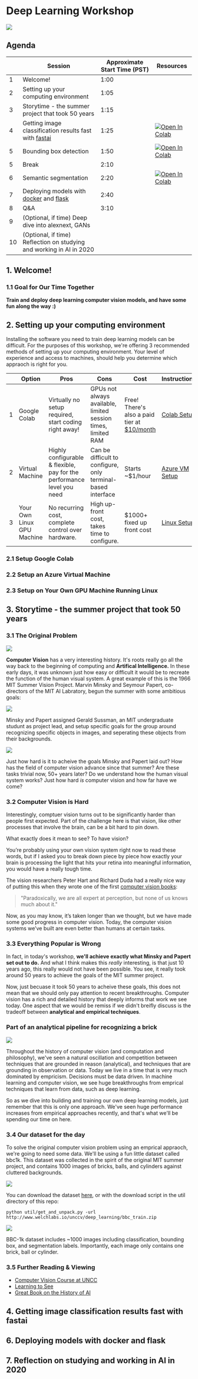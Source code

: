 # Deep Learning Workshop

![](graphics/workshop_lander.gif)

## Agenda
|   | Session | Approximate Start Time (PST) | Resources | 
| - | --------| ---------------------- | --------- |
| 1 | Welcome!| 1:00 | | 
| 2 | Setting up your computing environment | 1:05 | | 
| 3 | Storytime - the summer project that took 50 years | 1:15 | | 
| 4 | Getting image classification results fast with [fastai](https://docs.fast.ai/) | 1:25 | [![Open In Colab](https://colab.research.google.com/assets/colab-badge.svg)](https://colab.research.google.com/github/stephencwelch/dsgo-dl-workshop-summer-2020/blob/master/01-image-classification-with-fastai.ipynb) |
| 5 | Bounding box detection | 1:50 |[![Open In Colab](https://colab.research.google.com/assets/colab-badge.svg)](https://colab.research.google.com/github/stephencwelch/dsgo-dl-workshop-summer-2020/blob/master/02-bounding-box-detection.ipynb)| 
| 5 | Break | 2:10 | | 
| 6 | Semantic segmentation | 2:20 | [![Open In Colab](https://colab.research.google.com/assets/colab-badge.svg)](https://colab.research.google.com/github/stephencwelch/dsgo-dl-workshop-summer-2020/blob/master/03-semantic-segmentation.ipynb)|
| 7 | Deploying models with [docker](https://github.com/moby/moby) and [flask](https://github.com/pallets/flask) | 2:40 | | 
| 8 | Q&A | 3:10 | |
| 9 | (Optional, if time) Deep dive into alexnext, GANs | | | 
| 10 | (Optional, if time) Reflection on studying and working in AI in 2020 | | |

## 1. Welcome!

### 1.1 Goal for Our Time Together
**Train and deploy deep learning computer vision models, and have some fun along the way :)**

## 2. Setting up your computing environment
Installing the software you need to train deep learning models can be difficult. For the purposes of this workshop, we're offering 3 recommended methods of setting up your computing environment. Your level of experience and access to machines, should help you determine which appraoch is right for you. 

| | Option | Pros | Cons | Cost | Instructions | 
| - | ------ | ---- | ---- | ---- | ------------ | 
| 1 | Google Colab | Virtually no setup required, start coding right away! | GPUs not always available, limited session times, limited RAM | Free! There's also a paid tier at [$10/month](https://colab.research.google.com/signup) | [Colab Setup](https://github.com/stephencwelch/dsgo-dl-workshop-summer-2020#1-setup-google-colab) |
| 2 | Virtual Machine | Highly configurable & flexible, pay for the performance level you need | Can be difficult to configure, only terminal-based interface | Starts ~$1/hour | [Azure VM Setup](https://github.com/stephencwelch/dsgo-dl-workshop-summer-2020#2-setup-an-azure-virtual-machine) |
| 3 | Your Own Linux GPU Machine | No recurring cost, complete control over hardware. | High up-front cost, takes time to configure. | $1000+ fixed up front cost | [Linux Setup](https://github.com/stephencwelch/dsgo-dl-workshop-summer-2020#3-setup-on-your-own-gpu-machine-running-linux) |


### 2.1 Setup Google Colab


### 2.2 Setup an Azure Virtual Machine


### 2.3 Setup on Your Own GPU Machine Running Linux


## 3. Storytime - the summer project that took 50 years

### 3.1 The Original Problem 
![](graphics/original_mit_crew-01.png)

**Computer Vision** has a very interesting history. It's roots really go all the way back to the beginning of computing and **Artifical Intelligence.** In these early days, it was unknown just how easy or difficult it would be to recreate the function of the human visual system. A great example of this is the 1966 MIT Summer Vision Project. Marvin Minsky and Seymour Papert, co-directors of the MIT AI Labratory, begun the summer with some ambitious goals:

![](graphics/summer_project_abstract-01.png)

Minsky and Papert assigned Gerald Sussman, an MIT undergraduate studunt as project lead, and setup specific goals for the group around recognizing specific objects in images, and seperating these objects from their backgrounds. 

![](graphics/summer_project_goals-01.png)

Just how hard is it to acheive the goals Minsky and Papert laid out? How has the field of computer vision advance since that summer? Are these tasks trivial now, 50+ years later? Do we understand how the human visual system works? Just how hard *is* computer vision and how far have we come?

### 3.2 Computer Vision is Hard

Interestingly, comptuer vision  turns out to be significantly harder than people first expected. Part of the challenge here is that vision, like other processes that involve the brain, can be a bit hard to pin down. 

What exactly does it mean to see? To have vision?

You’re probably using your own vision system right now to read these words, but if I asked you to break down piece by piece how exactly your brain is processing the light that hits your retina into meaningful information, you would have a really tough time. 

The vision researchers Peter Hart and Richard Duda had a really nice way of putting this when they wrote one of the first [computer vision books](https://www.amazon.com/Pattern-Classification-Scene-Analysis-Richard/dp/0471223611): 

> "Paradoxically, we are all expert at perception, but none of us knows much about it."

Now, as you may know, it’s taken longer than we thought, but we have made some good progress in computer vision. Today, the computer vision systems we’ve built are even better than humans at certain tasks. 

### 3.3 Everything Popular is Wrong

In fact, in today's workshop, **we'll achieve exactly what Minsky and Papert set out to do.** And what I think makes this *really* interesting, is that just 10 years ago, this really would not have been possible. You see, it really took around 50 years to achieve the goals of the MIT summer project. 

Now, just becuase it took 50 years to acheive these goals, this does not mean that we should only pay attention to recent breakthroughs. Computer vision has a rich and detailed history that deeply informs that work we see today. One aspect that we would be remiss if we didn't breifly discuss is the tradeoff between **analytical and empirical techniques**.

### Part of an analytical pipeline for recognizing a brick

![](graphics/hough_pipeline_short.gif)

Throughout the history of computer vision (and computation and philosophy), we've seen a natural oscillation and competition between techniques that are grounded in reason (analytical), and techniques that are grounding in observation or data. Today we live in a time that is very much dominated by empricism. Decisions must be data driven. In machine learning and computer vision, we see huge breakthroughs from emprical techniques that learn from data, such as deep learning. 

So as we dive into building and training our own deep learning models, just remember that this is only one approach. We've seen huge performance increases from empirical approaches recently, and that's what we'll be spending our time on here. 

### 3.4 Our dataset for the day
To solve the original computer vision problem using an emprical appraoch, we're going to need some data. We'll be using a fun little dataset called bbc1k. This dataset was collected in the spirit of the original MIT summer project, and contains 1000 images of bricks, balls, and cylinders against cluttered backgrounds. 

![](graphics/bbc1k.gif)

You can download the dataset [here](http://www.welchlabs.io/unccv/deep_learning/bbc_train.zip), or with the download script in the util directory of this repo:

```
python util/get_and_unpack.py -url http://www.welchlabs.io/unccv/deep_learning/bbc_train.zip
```

![](graphics/bbc_sample.jpg)

 BBC-1k dataset includes ~1000 images including classification, bounding box, and segmentation labels. Importantly, each image only contains one brick, ball or cylinder.

### 3.5 Further Reading & Viewing
- [Computer Vision Course at UNCC](https://github.com/unccv/uncc_course_overview)
- [Learning to See](https://www.youtube.com/watch?v=i8D90DkCLhI)
- [Great Book on the History of AI](https://www.amazon.com/Ai-Tumultuous-History-Artificial-Intelligence/dp/0465029973)

## 4. Getting image classification results fast with fastai


## 6. Deploying models with docker and flask


## 7. Reflection on studying and working in AI in 2020
